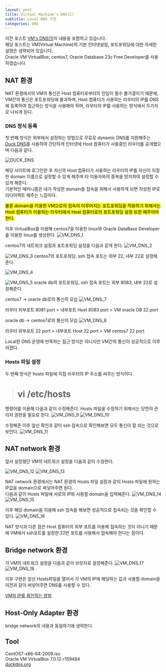 ```yaml
---
layout: post
title: Virtual Machine's DNS(2)
subtitle: Local DNS 구현
categories: DNS
---
```


이전 포스트 <a href="/dns/2023/10/31/DNS-VM-01.html">VM's DNS(1)</a>의 내용을 포함하고 있습니다.<br>
해당 포스트는 VM(Virtual Machine)의 기본 인터넷설정, 포트포워딩에 대한 자세한 설명은 생략되어 있습니다.<br>
Oracle VM VirtualBox, centos7, Oracle Database 23c Free Developer를 사용하였습니다.

## NAT 환경

NAT 환경에서의 VM의 통신은 Host 컴퓨터로부터의 진입이 필수 불가결이기 때문에, VM간의 통신은 포트포워딩에 불과하며, Host 컴퓨터가 사용하는 라우터의 IP를 DNS에 등록하여 접근하는 방식을 사용해야 하며, 라우터의 IP를 사용하는 방식에서 두가지로 나뉘게 된다.

### DNS 정식 등록
첫 번째 방식은 외부에서 설정하는 방법으로 무료로 dynamic DNS를 지원해주는 <a href="https://www.duckdns.org/">Duck DNS</a>를 사용하여 간단하게 인터넷에 Host 컴퓨터가 사용중인 라우터를 공개했으며 다음과 같다.

![DUCK_DNS](/assets/images/posts/DNS/vm_nat_6.png)

해당 사이트에 로그인한 후 자신의 Host 컴퓨터가 사용하는 라우터의 IP를 자신이 지정한 domain 이름으로 설정할 수 있게 해주며 타 이용자와의 중복을 방지하여 설정할 수 있게 해준다.<br>
기본적인 매커니즘은 내가 작성한 domain을 접속을 위해서 사용하게 되면 작성한 IP로 리다이렉트 해주는 느낌이다. 

<mark>물론 domain을 이용한 VM으로의 접속이 이루어지는 포트포워딩을 적용하기 위해서는 Host 컴퓨터가 이용하는 라우터에서 Host 컴퓨터로의 포트포워딩 설정 또한 해주어야한다.</mark>

이후 VirtualBox를 이용해 centos7을 이용한 linux와 Oracle DataBase Developer를 이용한 linux를 생성한다.
![VM_DNS_1](/assets/images/posts/DNS/vm_nat_1.png)

centos7의 네트워크 설정과 포트포워딩 설정을 다음과 같게 한다.
![VM_DNS_2](/assets/images/posts/DNS/vm_nat_2.png)

![VM_DNS_3](/assets/images/posts/DNS/vm_nat_3.png)
centos7의 포트포워딩, ssh 접속 포트는 외부 22, 내부 22로 설정해준다.


![VM_DNS_4](/assets/images/posts/DNS/vm_nat_4.png)

![VM_DNS_5](/assets/images/posts/DNS/vm_nat_5.png)
oracle db의 포트포워딩, ssh 접속 포트는 외부 8083, 내부 22로 설정해준다.

centos7 -> oracle db로의 통신의 모습
![VM_DNS_7](/assets/images/posts/DNS/vm_nat_7.png)

라우터 외부포트 8081 port > 내부포트 Host 8083 port > VM oracle DB 22 port

oracle db -> centos7로의 통신의 모습
![VM_DNS_8](/assets/images/posts/DNS/vm_nat_8.png)

라우터 외부포트 22 port > 내부포트 Host 22 port > VM centos7 22 port

Local한 DNS 운영에 만족하는 접근 방식은 아니지만 VM간의 통신이 성공적으로 이루어졌다.

### Hosts 파일 설정
두 번째 방식은 hosts 파일에 직접 라우터의 IP 주소를 써주는 방식이다.

># vi /etc/hosts

명령어를 이용해 다음과 같이 수정해준다. Hosts 파일을 수정하기 위해서는 당연히 관리자 권한을 필요로 한다.
![VM_DNS_9](/assets/images/posts/DNS/vm_nat_9.png)
![VM_DNS_10](/assets/images/posts/DNS/vm_nat_10.png)

수정해준 이후 앞선 확인과 같이 ssh 접속으로 확인해보면 모두 통신이 잘 되는 것으로 보인다.
![VM_DNS_11](/assets/images/posts/DNS/vm_nat_11.png)

## NAT network 환경

앞서 설정했던 VM의 네트워크 설정을 다음과 같이 수정한다.

![VM_DNS_12](/assets/images/posts/DNS/vm_natnet_1.png)
![VM_DNS_13](/assets/images/posts/DNS/vm_natnet_2.png)

NAT network 환경에서는 NAT 환경의 Hosts 파일 설정과 같이 Hosts 파일에 원하는 IP값을 domain으로 써넣어주면 된다.<br>
다음과 같이 Hosts 파일에 서로의 IP와 사용할 domain을 입력해준다.
![VM_DNS_14](/assets/images/posts/DNS/vm_natnet_3.png)
![VM_DNS_15](/assets/images/posts/DNS/vm_natnet_4.png)

이후 해당 domain을 이용해 ssh 접속을 해보면 성공적으로 접속되는 것을 확인할 수 있다.
![VM_DNS_16](/assets/images/posts/DNS/vm_natnet_5.png)

NAT 방식과 다른 점은 Host 컴퓨터의 외부 포트를 이용해 접속하는 것이 아니기 때문에 VM에서 ssh포트를 설정한 22번 포트를 사용해서 접속해야 한다는 점이다.

## Bridge network 환경

각 VM의 네트워크 설정을 다음과 같이 브릿지로 설정해준다.
![VM_DNS_17](/assets/images/posts/DNS/vm_bridge_1.png)
![VM_DNS_18](/assets/images/posts/DNS/vm_bridge_2.png)

이후 구현은 앞선 Hosts파일을 열어서 각 VM의 IP에 해당하는 값과 사용할 domain을 이전과 같이 써넣어주면 DNS를 사용할 수 있다.

<a href="/linux/2023/11/04/VM-check-ip.html">VM의 IP를 확인하는 방법</a>

## Host-Only Adapter 환경

bridge network의 내용과 동일하기에 생략한다.

## Tool
CentOS7-x86-64-2009.iso<br>
Oracle VM VirtualBox 7.0.12-r159484<br>
<a href="https://www.duckdns.org/">duckdns.org</a><br>